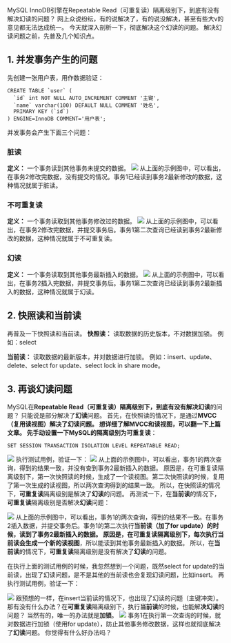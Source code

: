 MySQL InnoDB引擎在Repeatable Read（可重复读）隔离级别下，到底有没有解决幻读的问题？
网上众说纷纭，有的说解决了，有的说没解决，甚至有些大v的意见都无法达成统一。
今天就深入剖析一下，彻底解决这个幻读的问题。
解决幻读问题之前，先普及几个知识点。
## 1. 并发事务产生的问题
先创建一张用户表，用作数据验证：
```
CREATE TABLE `user` (
  `id` int NOT NULL AUTO_INCREMENT COMMENT '主键',
  `name` varchar(100) DEFAULT NULL COMMENT '姓名',
  PRIMARY KEY (`id`)
) ENGINE=InnoDB COMMENT='用户表';
```
并发事务会产生下面三个问题：
### 脏读
**定义：** 一个事务读到其他事务未提交的数据。
![](https://javabaguwen.com/img/%E5%B9%BB%E8%AF%BB1.png)
从上面的示例图中，可以看出，在事务2修改完数据，没有提交的情况。事务1已经读到事务2最新修改的数据，这种情况就属于脏读。
### 不可重复读
**定义：** 一个事务读取到其他事务修改过的数据。
![](https://javabaguwen.com/img/%E5%B9%BB%E8%AF%BB2.png)
从上面的示例图中，可以看出，在事务2修改完数据，并提交事务后。事务1第二次查询已经读到事务2最新修改的数据，这种情况就属于不可重复读。
### 幻读
**定义：** 一个事务读取到其他事务最新插入的数据。
![](https://javabaguwen.com/img/%E5%B9%BB%E8%AF%BB3.png)
从上面的示例图中，可以看出，在事务2插入完数据，并提交事务后。事务1第二次查询已经读到事务2最新插入的数据，这种情况就属于幻读。
## 2. 快照读和当前读
再普及一下快照读和当前读。
**快照读：** 读取数据的历史版本，不对数据加锁。
例如：select

**当前读：** 读取数据的最新版本，并对数据进行加锁。
例如：insert、update、delete、select for update、select lock in share mode。
## 3. 再谈幻读问题
MySQL在**Repeatable Read（可重复读）**隔离级别下，到底有没有解决**幻读**的问题？
只能说是部分解决了**幻读**问题。
首先，在快照读的情况下，是通过**MVCC（复用读视图）**解决了幻读问题。
想详细了解MVCC和读视图，可以翻一下上篇文章。
先手动设置一下MySQL的隔离级别为**可重复读**：
```
SET SESSION TRANSACTION ISOLATION LEVEL REPEATABLE READ;
```
![](https://javabaguwen.com/img/%E5%B9%BB%E8%AF%BB4.png)
执行测试用例，验证一下：
![](https://javabaguwen.com/img/%E5%B9%BB%E8%AF%BB5.png)
从上面的示例图中，可以看出，事务1的两次查询，得到的结果一致，并没有查到事务2最新插入的数据。
原因是，在可重复读隔离级别下，第一次快照读的时候，生成了一个读视图。第二次快照读的时候，复用了第一次生成的读视图，所以两次查询得到的结果一致。
所以，在快照读的情况下，**可重复读**隔离级别是解决了**幻读**的问题。
再测试一下，在**当前读**的情况下，**可重复读**隔离级别是否解决**幻读**问题：

![](https://javabaguwen.com/img/%E5%B9%BB%E8%AF%BB6.png)
从上面的示例图中，可以看出，事务1的两次查询，得到的结果不一致。在事务2插入数据，并提交事务后。事务1的第二次执行**当前读（加了for update）**的时候，读到了事务2最新插入的数据。
原因是，在可重复读隔离级别下，每次执行当前读会生成一个新的**读视图**，所以能读到其他事务最新插入的数据。
所以，在**当前读**的情况下，**可重复读**隔离级别是没有解决了**幻读**的问题。

在执行上面的测试用例的时候，我忽然想到一个问题，既然select for update的当前读，出现了幻读问题，是不是其他的当前读也会复现幻读问题，比如insert。
再执行测试用例，验证一下：

![](https://javabaguwen.com/img/%E5%B9%BB%E8%AF%BB7.png)
跟预想的一样，在insert当前读的情况下，也出现了幻读的问题（主键冲突）。
那有没有什么办法？在**可重复读**隔离级别下，执行**当前读**的时候，也能解**决幻读**的问题？
当然有的，唯一的办法就是**加锁**。
![](https://javabaguwen.com/img/%E5%B9%BB%E8%AF%BB8.png)
事务1在执行第一次查询的时候，就对数据进行加锁（使用for update），防止其他事务修改数据，这样也就彻底解决了**幻读**问题。
你觉得有什么好办法吗？
